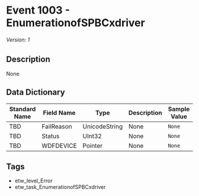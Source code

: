 # Event 1003 - EnumerationofSPBCxdriver
###### Version: 1

## Description
None

## Data Dictionary
|Standard Name|Field Name|Type|Description|Sample Value|
|---|---|---|---|---|
|TBD|FailReason|UnicodeString|None|`None`|
|TBD|Status|UInt32|None|`None`|
|TBD|WDFDEVICE|Pointer|None|`None`|

## Tags
* etw_level_Error
* etw_task_EnumerationofSPBCxdriver